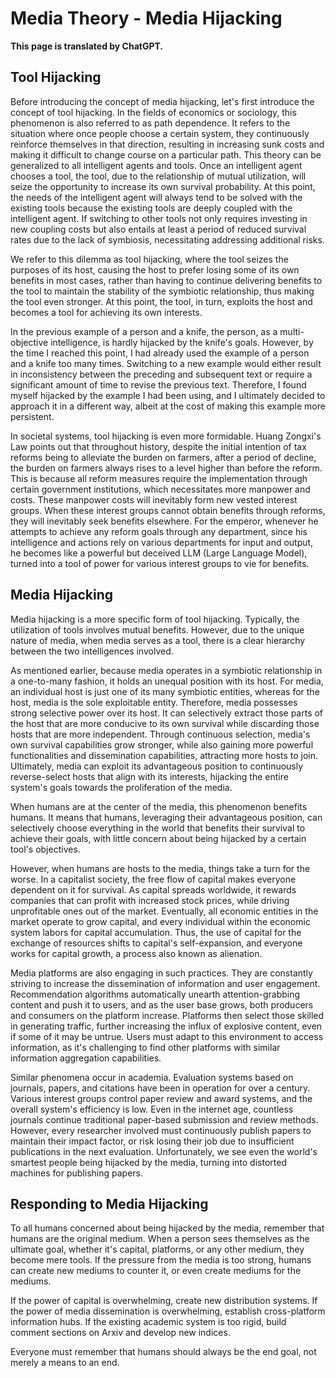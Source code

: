 # Media Theory - Media Hijacking

**This page is translated by ChatGPT.**

## Tool Hijacking

Before introducing the concept of media hijacking, let's first introduce the concept of tool hijacking. In the fields of economics or sociology, this phenomenon is also referred to as path dependence. It refers to the situation where once people choose a certain system, they continuously reinforce themselves in that direction, resulting in increasing sunk costs and making it difficult to change course on a particular path. This theory can be generalized to all intelligent agents and tools. Once an intelligent agent chooses a tool, the tool, due to the relationship of mutual utilization, will seize the opportunity to increase its own survival probability. At this point, the needs of the intelligent agent will always tend to be solved with the existing tools because the existing tools are deeply coupled with the intelligent agent. If switching to other tools not only requires investing in new coupling costs but also entails at least a period of reduced survival rates due to the lack of symbiosis, necessitating addressing additional risks.

We refer to this dilemma as tool hijacking, where the tool seizes the purposes of its host, causing the host to prefer losing some of its own benefits in most cases, rather than having to continue delivering benefits to the tool to maintain the stability of the symbiotic relationship, thus making the tool even stronger. At this point, the tool, in turn, exploits the host and becomes a tool for achieving its own interests.

In the previous example of a person and a knife, the person, as a multi-objective intelligence, is hardly hijacked by the knife's goals. However, by the time I reached this point, I had already used the example of a person and a knife too many times. Switching to a new example would either result in inconsistency between the preceding and subsequent text or require a significant amount of time to revise the previous text. Therefore, I found myself hijacked by the example I had been using, and I ultimately decided to approach it in a different way, albeit at the cost of making this example more persistent.

In societal systems, tool hijacking is even more formidable. Huang Zongxi's Law points out that throughout history, despite the initial intention of tax reforms being to alleviate the burden on farmers, after a period of decline, the burden on farmers always rises to a level higher than before the reform. This is because all reform measures require the implementation through certain government institutions, which necessitates more manpower and costs. These manpower costs will inevitably form new vested interest groups. When these interest groups cannot obtain benefits through reforms, they will inevitably seek benefits elsewhere. For the emperor, whenever he attempts to achieve any reform goals through any department, since his intelligence and actions rely on various departments for input and output, he becomes like a powerful but deceived LLM (Large Language Model), turned into a tool of power for various interest groups to vie for benefits.


## Media Hijacking

Media hijacking is a more specific form of tool hijacking. Typically, the utilization of tools involves mutual benefits. However, due to the unique nature of media, when media serves as a tool, there is a clear hierarchy between the two intelligences involved.

As mentioned earlier, because media operates in a symbiotic relationship in a one-to-many fashion, it holds an unequal position with its host. For media, an individual host is just one of its many symbiotic entities, whereas for the host, media is the sole exploitable entity. Therefore, media possesses strong selective power over its host. It can selectively extract those parts of the host that are more conducive to its own survival while discarding those hosts that are more independent. Through continuous selection, media's own survival capabilities grow stronger, while also gaining more powerful functionalities and dissemination capabilities, attracting more hosts to join. Ultimately, media can exploit its advantageous position to continuously reverse-select hosts that align with its interests, hijacking the entire system's goals towards the proliferation of the media.

When humans are at the center of the media, this phenomenon benefits humans. It means that humans, leveraging their advantageous position, can selectively choose everything in the world that benefits their survival to achieve their goals, with little concern about being hijacked by a certain tool's objectives.

However, when humans are hosts to the media, things take a turn for the worse. In a capitalist society, the free flow of capital makes everyone dependent on it for survival. As capital spreads worldwide, it rewards companies that can profit with increased stock prices, while driving unprofitable ones out of the market. Eventually, all economic entities in the market operate to grow capital, and every individual within the economic system labors for capital accumulation. Thus, the use of capital for the exchange of resources shifts to capital's self-expansion, and everyone works for capital growth, a process also known as alienation.

Media platforms are also engaging in such practices. They are constantly striving to increase the dissemination of information and user engagement. Recommendation algorithms automatically unearth attention-grabbing content and push it to users, and as the user base grows, both producers and consumers on the platform increase. Platforms then select those skilled in generating traffic, further increasing the influx of explosive content, even if some of it may be untrue. Users must adapt to this environment to access information, as it's challenging to find other platforms with similar information aggregation capabilities.

Similar phenomena occur in academia. Evaluation systems based on journals, papers, and citations have been in operation for over a century. Various interest groups control paper review and award systems, and the overall system's efficiency is low. Even in the internet age, countless journals continue traditional paper-based submission and review methods. However, every researcher involved must continuously publish papers to maintain their impact factor, or risk losing their job due to insufficient publications in the next evaluation. Unfortunately, we see even the world's smartest people being hijacked by the media, turning into distorted machines for publishing papers.


## Responding to Media Hijacking

To all humans concerned about being hijacked by the media, remember that humans are the original medium. When a person sees themselves as the ultimate goal, whether it's capital, platforms, or any other medium, they become mere tools. If the pressure from the media is too strong, humans can create new mediums to counter it, or even create mediums for the mediums.

If the power of capital is overwhelming, create new distribution systems. If the power of media dissemination is overwhelming, establish cross-platform information hubs. If the existing academic system is too rigid, build comment sections on Arxiv and develop new indices. 

Everyone must remember that humans should always be the end goal, not merely a means to an end.
